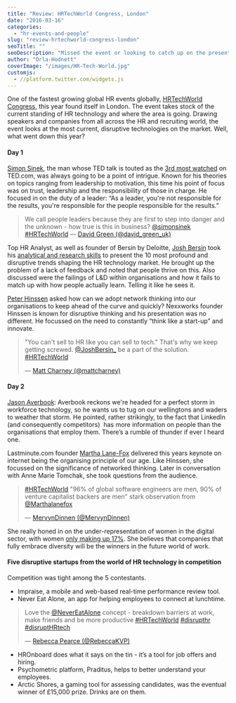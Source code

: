 ```yaml
---
title: "Review: HRTechWorld Congress, London"
date: "2016-03-16"
categories:
  - "hr-events-and-people"
slug: "review-hrtechworld-congress-london"
seoTitle: ""
seoDescription: "Missed the event or looking to catch up on the presentations you couldn’t make? Here’s some of the key points from one of HR and recruiting’s biggest events."
author: "Orla-Hodnett"
coverImage: "/images/HR-Tech-World.jpg"
customjs:
  - //platform.twitter.com/widgets.js
---
```


One of the fastest growing global HR events globally, [HRTechWorld Congress](https://twitter.com/HRTechWorld), this year found itself in London. The event takes stock of the current standing of HR technology and where the area is going. Drawing speakers and companies from all across the HR and recruiting world, the event looks at the most current, disruptive technologies on the market. Well, what went down this year?

#### Day 1

[Simon Sinek](https://mobile.twitter.com/simonsinek), the man whose TED talk is touted as the [3rd most watched](https://www.ted.com/talks/simon_sinek_how_great_leaders_inspire_action?language=en) on TED.com, was always going to be a point of intrigue. Known for his theories on topics ranging from leadership to motivation, this time his point of focus was on trust, leadership and the responsibility of those in charge. He focused in on the duty of a leader: “As a leader, you're not responsible for the results, you're responsible for the people responsible for the results.”

<blockquote class="twitter-tweet" data-lang="en"><p dir="ltr" lang="en">We call people leaders because they are first to step into danger and the unknown - how true is this in business? <a href="https://twitter.com/simonsinek">@simonsinek</a> <a href="https://twitter.com/hashtag/HRTechWorld?src=hash">#HRTechWorld</a> — <a href="https://twitter.com/david_green_uk/status/709676338433691649">David Green (@david_green_uk)</a></p></blockquote>

Top HR Analyst, as well as founder of Bersin by Deloitte, [Josh Bersin](https://mobile.twitter.com/Josh_Bersin) took his [analytical and research skills](http://searchfinancialapplications.techtarget.com/news/4500278397/Golden-age-of-HR-predictive-analytics-on-horizon-report-says) to present the 10 most profound and disruptive trends shaping the HR technology market. He brought up the problem of a lack of feedback and noted that people thrive on this. Also discussed were the failings of L&D within organisations and how it fails to match up with how people actually learn. Telling it like he sees it.

[Peter Hinssen](https://mobile.twitter.com/hinssen) asked how can we adopt network thinking into our organisations to keep ahead of the curve and quickly? Nexxworks founder Hinssen is known for disruptive thinking and his presentation was no different. He focussed on the need to constantly “think like a start-up” and innovate.

<blockquote class="twitter-tweet" data-lang="en"><p dir="ltr" lang="en">"You can't sell to HR like you can sell to tech." That's why we keep getting screwed. <a href="https://twitter.com/JoshBersin_">@JoshBersin_</a> be a part of the solution. <a href="https://twitter.com/hashtag/HRTechWorld?src=hash">#HRTechWorld</a></p>— <a href="https://twitter.com/mattcharney/status/709695514476998656">Matt Charney (@mattcharney)</a></blockquote>

#### Day 2

[Jason Averbook](https://mobile.twitter.com/jasonaverbook): Averbook reckons we're headed for a perfect storm in workforce technology, so he wants us to tug on our wellingtons and waders to weather that storm. He pointed, rather strikingly, to the fact that LinkedIn (and consequently competitors)  has more information on people than the organisations that employ them. There’s a rumble of thunder if ever I heard one.

Lastminute.com founder [Martha Lane-Fox](https://mobile.twitter.com/Marthalanefox) delivered this years keynote on internet being the organising principle of our age. Like Hinssen, she focussed on the significance of networked thinking. Later in conversation with Anne Marie Tomchak, she took questions from the audience.

<blockquote class="twitter-tweet" data-lang="en"><p dir="ltr" lang="en"><a href="https://twitter.com/hashtag/HRTechWorld?src=hash">#HRTechWorld</a> "96% of global software engineers are men, 90% of venture capitalist backers are men" stark observation from <a href="https://twitter.com/Marthalanefox">@Marthalanefox</a></p>— <a href="https://twitter.com/MervynDinnen/status/710115999178162177">MervynDinnen (@MervynDinnen)</a></blockquote>

She really honed in on the under-representation of women in the digital sector, with women [only making up 17%](https://www.thetechpartnership.com/globalassets/pdfs/research-2015/womeninit_scorecard_2015.pdf). She believes that companies that fully embrace diversity will be the winners in the future world of work.

#### Five disruptive startups from the world of HR technology in competition

Competition was tight among the 5 contestants.

- Impraise, a mobile and web-based real-time performance review tool.
- Never Eat Alone, an app for helping employees to connect at lunchtime.

<blockquote class="twitter-tweet" data-lang="en"><p dir="ltr" lang="en">Love the <a href="https://twitter.com/NeverEatAlone">@NeverEatAlone</a> concept - breakdown barriers at work, make friends and be more productive <a href="https://twitter.com/hashtag/HRTechWorld?src=hash">#HRTechWorld</a> <a href="https://twitter.com/hashtag/disrupthr?src=hash">#disrupthr</a> <a href="https://twitter.com/hashtag/disruptHRtech?src=hash">#disruptHRtech</a></p>— <a href="https://twitter.com/RebeccaKVP/status/709727181660942336">Rebecca Pearce (@RebeccaKVP)</a></blockquote>

- HROnboard does what it says on the tin - it’s a tool for job offers and hiring.
- Psychometric platform, Praditus, helps to better understand your employees.
- Arctic Shores, a gaming tool for assessing candidates, was the eventual winner of £15,000 prize. Drinks are on them.
